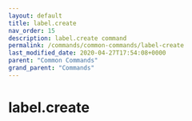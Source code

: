 ```yaml
---
layout: default
title: label.create 
nav_order: 15
description: label.create command
permalink: /commands/common-commands/label-create
last_modified_date: 2020-04-27T17:54:08+0000
parent: "Common Commands"
grand_parent: "Commands"
---
```


# label.create
